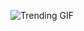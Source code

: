 
<!-- GIF_SECTION -->
![Trending GIF](https://media0.giphy.com/media/v1.Y2lkPThiYjIxNzcyeWJsaDZrYnV5M3VjdWI3YzhtajJ3OGc3dmhncHlrd2V4b2FucG92biZlcD12MV9naWZzX3NlYXJjaCZjdD1n/SS3OndLI7c3ZYnr0vM/giphy.gif)
<!-- END_GIF_SECTION -->
